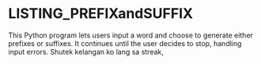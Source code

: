 # LISTING_PREFIXandSUFFIX
This Python program lets users input a word and choose to generate either prefixes or suffixes. It continues until the user decides to stop, handling input errors. Shutek kelangan ko lang sa streak, 


